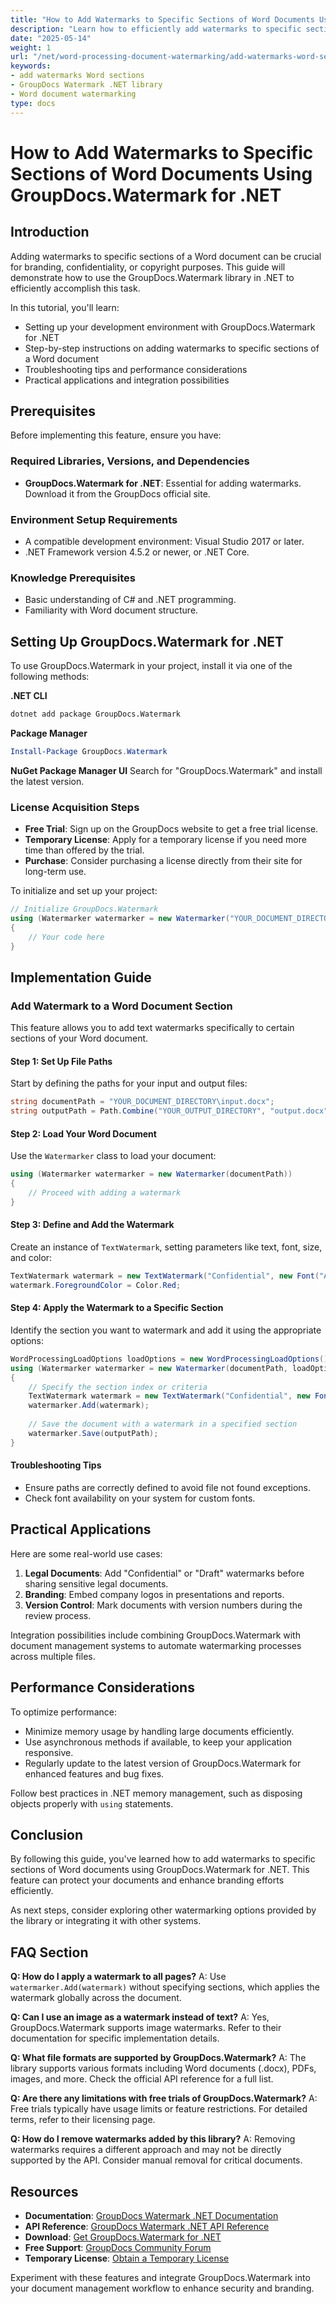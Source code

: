 ```yaml
---
title: "How to Add Watermarks to Specific Sections of Word Documents Using GroupDocs.Watermark for .NET"
description: "Learn how to efficiently add watermarks to specific sections in Word documents using the GroupDocs.Watermark library. Protect your files with ease and enhance document security."
date: "2025-05-14"
weight: 1
url: "/net/word-processing-document-watermarking/add-watermarks-word-sections-groupdocs/"
keywords:
- add watermarks Word sections
- GroupDocs Watermark .NET library
- Word document watermarking
type: docs
---
```

# How to Add Watermarks to Specific Sections of Word Documents Using GroupDocs.Watermark for .NET

## Introduction

Adding watermarks to specific sections of a Word document can be crucial for branding, confidentiality, or copyright purposes. This guide will demonstrate how to use the GroupDocs.Watermark library in .NET to efficiently accomplish this task.

In this tutorial, you'll learn:
- Setting up your development environment with GroupDocs.Watermark for .NET
- Step-by-step instructions on adding watermarks to specific sections of a Word document
- Troubleshooting tips and performance considerations
- Practical applications and integration possibilities

## Prerequisites

Before implementing this feature, ensure you have:

### Required Libraries, Versions, and Dependencies
- **GroupDocs.Watermark for .NET**: Essential for adding watermarks. Download it from the GroupDocs official site.

### Environment Setup Requirements
- A compatible development environment: Visual Studio 2017 or later.
- .NET Framework version 4.5.2 or newer, or .NET Core.

### Knowledge Prerequisites
- Basic understanding of C# and .NET programming.
- Familiarity with Word document structure.

## Setting Up GroupDocs.Watermark for .NET

To use GroupDocs.Watermark in your project, install it via one of the following methods:

**.NET CLI**
```bash
dotnet add package GroupDocs.Watermark
```

**Package Manager**
```powershell
Install-Package GroupDocs.Watermark
```

**NuGet Package Manager UI**
Search for "GroupDocs.Watermark" and install the latest version.

### License Acquisition Steps
- **Free Trial**: Sign up on the GroupDocs website to get a free trial license.
- **Temporary License**: Apply for a temporary license if you need more time than offered by the trial.
- **Purchase**: Consider purchasing a license directly from their site for long-term use.

To initialize and set up your project:
```csharp
// Initialize GroupDocs.Watermark
using (Watermarker watermarker = new Watermarker("YOUR_DOCUMENT_DIRECTORY\input.docx"))
{
    // Your code here
}
```

## Implementation Guide

### Add Watermark to a Word Document Section

This feature allows you to add text watermarks specifically to certain sections of your Word document.

#### Step 1: Set Up File Paths
Start by defining the paths for your input and output files:
```csharp
string documentPath = "YOUR_DOCUMENT_DIRECTORY\input.docx";
string outputPath = Path.Combine("YOUR_OUTPUT_DIRECTORY", "output.docx");
```

#### Step 2: Load Your Word Document
Use the `Watermarker` class to load your document:
```csharp
using (Watermarker watermarker = new Watermarker(documentPath))
{
    // Proceed with adding a watermark
}
```

#### Step 3: Define and Add the Watermark
Create an instance of `TextWatermark`, setting parameters like text, font, size, and color:
```csharp
TextWatermark watermark = new TextWatermark("Confidential", new Font("Arial", 36));
watermark.ForegroundColor = Color.Red;
```

#### Step 4: Apply the Watermark to a Specific Section
Identify the section you want to watermark and add it using the appropriate options:
```csharp
WordProcessingLoadOptions loadOptions = new WordProcessingLoadOptions();
using (Watermarker watermarker = new Watermarker(documentPath, loadOptions))
{
    // Specify the section index or criteria
    TextWatermark watermark = new TextWatermark("Confidential", new Font("Arial", 36));
    watermarker.Add(watermark);
    
    // Save the document with a watermark in a specified section
    watermarker.Save(outputPath);
}
```

#### Troubleshooting Tips
- Ensure paths are correctly defined to avoid file not found exceptions.
- Check font availability on your system for custom fonts.

## Practical Applications

Here are some real-world use cases:
1. **Legal Documents**: Add "Confidential" or "Draft" watermarks before sharing sensitive legal documents.
2. **Branding**: Embed company logos in presentations and reports.
3. **Version Control**: Mark documents with version numbers during the review process.

Integration possibilities include combining GroupDocs.Watermark with document management systems to automate watermarking processes across multiple files.

## Performance Considerations

To optimize performance:
- Minimize memory usage by handling large documents efficiently.
- Use asynchronous methods if available, to keep your application responsive.
- Regularly update to the latest version of GroupDocs.Watermark for enhanced features and bug fixes.

Follow best practices in .NET memory management, such as disposing objects properly with `using` statements.

## Conclusion

By following this guide, you've learned how to add watermarks to specific sections of Word documents using GroupDocs.Watermark for .NET. This feature can protect your documents and enhance branding efforts efficiently. 

As next steps, consider exploring other watermarking options provided by the library or integrating it with other systems.

## FAQ Section

**Q: How do I apply a watermark to all pages?**
A: Use `watermarker.Add(watermark)` without specifying sections, which applies the watermark globally across the document.

**Q: Can I use an image as a watermark instead of text?**
A: Yes, GroupDocs.Watermark supports image watermarks. Refer to their documentation for specific implementation details.

**Q: What file formats are supported by GroupDocs.Watermark?**
A: The library supports various formats including Word documents (.docx), PDFs, images, and more. Check the official API reference for a full list.

**Q: Are there any limitations with free trials of GroupDocs.Watermark?**
A: Free trials typically have usage limits or feature restrictions. For detailed terms, refer to their licensing page.

**Q: How do I remove watermarks added by this library?**
A: Removing watermarks requires a different approach and may not be directly supported by the API. Consider manual removal for critical documents.

## Resources
- **Documentation**: [GroupDocs Watermark .NET Documentation](https://docs.groupdocs.com/watermark/net/)
- **API Reference**: [GroupDocs Watermark .NET API Reference](https://reference.groupdocs.com/watermark/net)
- **Download**: [Get GroupDocs.Watermark for .NET](https://releases.groupdocs.com/watermark/net/)
- **Free Support**: [GroupDocs Community Forum](https://forum.groupdocs.com/c/watermark/10)
- **Temporary License**: [Obtain a Temporary License](https://purchase.groupdocs.com/temporary-license/) 

Experiment with these features and integrate GroupDocs.Watermark into your document management workflow to enhance security and branding.
